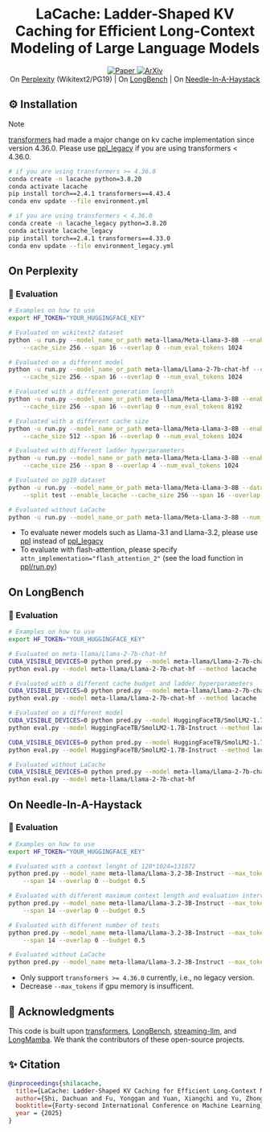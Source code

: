 <div align="center">
<h1>LaCache: Ladder-Shaped KV Caching for Efficient Long-Context Modeling of Large Language Models</h1>
</div>

<p align="center">
    <a href="https://arxiv.org/pdf/2507.14204">
        <img alt="Paper" src="https://img.shields.io/badge/paper-link-blue?logo=quicklook" />
    </a>
    <a href="https://arxiv.org/abs/2507.14204">
        <img alt="ArXiv" src="https://img.shields.io/badge/arXiv-2507.14204-B31B1B?logo=arxiv" />
    </a><br>
    On <a href="#on-perplexity"> Perplexity</a> (Wikitext2/PG19) | On <a href="#on-longbench">LongBench</a> | On <a href="#on-needle-in-a-haystack">Needle-In-A-Haystack</a>
</p>

## ⚙️ Installation

> [!NOTE]
> [transformers](https://github.com/huggingface/transformers) had made a major change on kv cache implementation since version 4.36.0. Please use [ppl_legacy](./ppl_legacy) if you are using transformers < 4.36.0.

```bash
# if you are using transformers >= 4.36.0
conda create -n lacache python=3.8.20
conda activate lacache
pip install torch==2.4.1 transformers==4.43.4
conda env update --file environment.yml

# if you are using transformers < 4.36.0
conda create -n lacache_legacy python=3.8.20
conda activate lacache_legacy
pip install torch==2.4.1 transformers==4.33.0
conda env update --file environment_legacy.yml
```

## On Perplexity

### 📑 Evaluation

```bash
# Examples on how to use
export HF_TOKEN="YOUR_HUGGINGFACE_KEY"

# Evaluated on wikitext2 dataset
python -u run.py --model_name_or_path meta-llama/Meta-Llama-3-8B --enable_lacache \
    --cache_size 256 --span 16 --overlap 0 --num_eval_tokens 1024

# Evaluated on a different model
python -u run.py --model_name_or_path meta-llama/Llama-2-7b-chat-hf --enable_lacache \
    --cache_size 256 --span 16 --overlap 0 --num_eval_tokens 1024

# Evaluated with a different generation length
python -u run.py --model_name_or_path meta-llama/Meta-Llama-3-8B --enable_lacache \
    --cache_size 256 --span 16 --overlap 0 --num_eval_tokens 8192

# Evaluated with a different cache size
python -u run.py --model_name_or_path meta-llama/Meta-Llama-3-8B --enable_lacache \
    --cache_size 512 --span 16 --overlap 0 --num_eval_tokens 1024

# Evaluated with different ladder hyperparameters
python -u run.py --model_name_or_path meta-llama/Meta-Llama-3-8B --enable_lacache \
    --cache_size 256 --span 8 --overlap 4 --num_eval_tokens 1024

# Evaluated on pg19 dataset
python -u run.py --model_name_or_path meta-llama/Meta-Llama-3-8B --dataset_name emozilla/pg19-test --task default \
    --split test --enable_lacache --cache_size 256 --span 16 --overlap 0 --num_eval_tokens 1024

# Evaluated without LaCache
python -u run.py --model_name_or_path meta-llama/Meta-Llama-3-8B --num_eval_tokens 1024
```

* To evaluate newer models such as Llama-3.1 and Llama-3.2, please use [ppl](./ppl) instead of [ppl_legacy](./ppl_legacy)
* To evaluate with flash-attention, please specify `attn_implementation="flash_attention_2"` (see the load function in [ppl/run.py](./ppl/run.py))


## On LongBench

### 📑 Evaluation

```bash
# Examples on how to use
export HF_TOKEN="YOUR_HUGGINGFACE_KEY"

# Evaluated on meta-llama/Llama-2-7b-chat-hf
CUDA_VISIBLE_DEVICES=0 python pred.py --model meta-llama/Llama-2-7b-chat-hf --method lacache --budget 0.5 --span 16 --overlap 0
python eval.py --model meta-llama/Llama-2-7b-chat-hf --method lacache --budget 0.5

# Evaluated with a different cache budget and ladder hyperparameters
CUDA_VISIBLE_DEVICES=0 python pred.py --model meta-llama/Llama-2-7b-chat-hf --method lacache --budget 0.25 --span 9 --overlap 3
python eval.py --model meta-llama/Llama-2-7b-chat-hf --method lacache --budget 0.25

# Evaluated on a different model
CUDA_VISIBLE_DEVICES=0 python pred.py --model HuggingFaceTB/SmolLM2-1.7B-Instruct --method lacache --budget 0.5 --span 9 --overlap 7
python eval.py --model HuggingFaceTB/SmolLM2-1.7B-Instruct --method lacache --budget 0.5

CUDA_VISIBLE_DEVICES=0 python pred.py --model HuggingFaceTB/SmolLM2-1.7B-Instruct --method lacache --budget 0.25 --span 9 --overlap 7
python eval.py --model HuggingFaceTB/SmolLM2-1.7B-Instruct --method lacache --budget 0.25

# Evaluated without LaCache
CUDA_VISIBLE_DEVICES=0 python pred.py --model meta-llama/Llama-2-7b-chat-hf
python eval.py --model meta-llama/Llama-2-7b-chat-hf
```

## On Needle-In-A-Haystack

### 📑 Evaluation

```bash
# Examples on how to use
export HF_TOKEN="YOUR_HUGGINGFACE_KEY"

# Evaluated with a context lenght of 128*1024=131072
python pred.py --model_name meta-llama/Llama-3.2-3B-Instruct --max_tokens 131072 --interval 16384 --num_tests 50 --enable_lacache \
    --span 14 --overlap 0 --budget 0.5

# Evaluated with different maximum context length and evaluation interval 
python pred.py --model_name meta-llama/Llama-3.2-3B-Instruct --max_tokens 65536 --interval 32768 --num_tests 50 --enable_lacache \
    --span 14 --overlap 0 --budget 0.5

# Evaluated with different number of tests
python pred.py --model_name meta-llama/Llama-3.2-3B-Instruct --max_tokens 131072 --interval 16384 --num_tests 100 --enable_lacache \
    --span 14 --overlap 0 --budget 0.5

# Evaluated without LaCache
python pred.py --model_name meta-llama/Llama-3.2-3B-Instruct --max_tokens 131072 --interval 16384 --num_tests 50
```

* Only support `transformers >= 4.36.0` currently, i.e., no legacy version.
* Decrease `--max_tokens` if gpu memory is insufficent.



## 💬 Acknowledgments
This code is built upon <a href="https://github.com/huggingface/transformers">transformers</a>, <a href="https://github.com/THUDM/LongBench">LongBench</a>, <a href="https://github.com/mit-han-lab/streaming-llm">streaming-llm</a>, and <a href="https://github.com/jzhang38/LongMamba">LongMamba</a>. We thank the contributors of these open-source projects.

## ✨ Citation
```bibtex
@inproceedings{shilacache,
  title={LaCache: Ladder-Shaped KV Caching for Efficient Long-Context Modeling of Large Language Models},
  author={Shi, Dachuan and Fu, Yonggan and Yuan, Xiangchi and Yu, Zhongzhi and You, Haoran and Li, Sixu and Dong, Xin and Kautz, Jan and Molchanov, Pavlo and Lin, Yingyan Celine},
  booktitle={Forty-second International Conference on Machine Learning},
  year = {2025}
}
```
